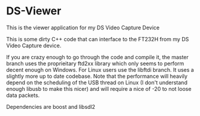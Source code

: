 # DS-Viewer
This is the viewer application for my DS Video Capture Device

This is some dirty C++ code that can interface to the FT232H from my DS Video Capture device.

If you are crazy enough to go through the code and compile it, the master branch uses the proprieitary ftd2xx library which only seems to perform decent enough on Windows.
For Linux users use the libftdi branch. It uses a slightly more up to date codebase. 
Note that the performance will heavily depend on the scheduling of the USB thread on Linux (I don't understand enough libusb to make this nicer) and will require a nice of -20 to not loose data packets.

Dependencies are boost and libsdl2
